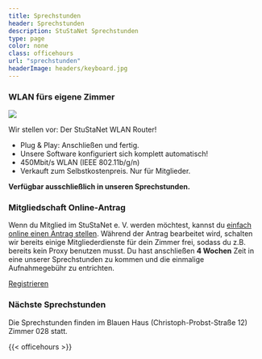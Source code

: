 ```yaml
---
title: Sprechstunden
header: Sprechstunden
description: StuStaNet Sprechstunden
type: page
color: none
class: officehours
url: "sprechstunden"
headerImage: headers/keyboard.jpg
---
```


<div class="callout callout-default">
    <h3>WLAN fürs eigene Zimmer</h3>
    <img src="/figures/router_m.jpg" class="router small">
    <p>Wir stellen vor: Der StuStaNet WLAN Router!</p>
    <ul>
        <li><i class="fa fa-check" aria-hidden="true"></i>Plug & Play: Anschließen und fertig.</li>
        <li><i class="fa fa-heart" aria-hidden="true"></i>Unsere Software konfiguriert sich komplett automatisch!</li>
        <li><i class="fa fa-tachometer" aria-hidden="true"></i>450Mbit/s WLAN (IEEE 802.11b/g/n)</li>
        <li><i class="fa fa-euro" aria-hidden="true"></i>Verkauft zum Selbstkostenpreis. Nur für Mitglieder.</li>
    </ul>
    <p><b>Verfügbar ausschließlich in unseren Sprechstunden.</b></p>
</div>

### Mitgliedschaft Online-Antrag
Wenn du Mitglied im StuStaNet e. V. werden möchtest, kannst du <a href="https://reg.stustanet.de/">einfach online einen Antrag stellen</a>. Während der Antrag bearbeitet wird, schalten wir bereits einige Mitgliederdienste für dein Zimmer frei, sodass du z.B. bereits kein Proxy benutzen musst.
Du hast anschließen **4 Wochen** Zeit in eine unserer Sprechstunden zu kommen und die einmalige Aufnahmegebühr zu entrichten.

<a class="button" href="https://reg.stustanet.de/">Registrieren</a>


### Nächste Sprechstunden
Die Sprechstunden finden im Blauen Haus (Christoph-Probst-Straße 12) Zimmer 028 statt.

{{< officehours >}}
